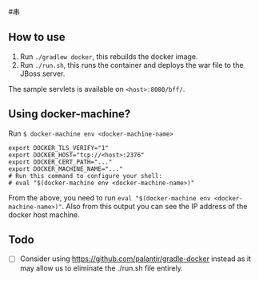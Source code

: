 #串

## How to use

1. Run `./gradlew docker`, this rebuilds the docker image.
2. Run `./run.sh`, this runs the container and deploys the war file to the JBoss server.

The sample servlets is available on `<host>:8080/bff/`.
 
## Using docker-machine?

Run `$ docker-machine env <docker-machine-name>`

```
export DOCKER_TLS_VERIFY="1"  
export DOCKER_HOST="tcp://<host>:2376"   
export DOCKER_CERT_PATH="..."  
export DOCKER_MACHINE_NAME="..."  
# Run this command to configure your shell:  
# eval "$(docker-machine env <docker-machine-name>)"  
```

From the above, you need to run `eval "$(docker-machine env <docker-machine-name>)"`. 
Also from this output you can see the IP address of the docker host machine.

## Todo

- [ ] Consider using https://github.com/palantir/gradle-docker instead as it may allow us to eliminate the ./run.sh file entirely.